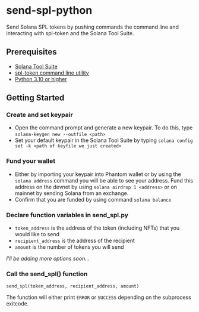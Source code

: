 # send-spl-python
Send Solana SPL tokens by pushing commands the command line and interacting with spl-token and the Solana Tool Suite.

## Prerequisites 
* [Solana Tool Suite](https://docs.solana.com/cli/install-solana-cli-tools)
* [spl-token command line utility](prerequisite)
* [Python 3.10 or higher](https://www.python.org/download/releases/3.1/)

## Getting Started
### Create and set keypair
* Open the command prompt and generate a new keypair. To do this, type ```solana-keygen new --outfile <path>```
* Set your default keypair in the Solana Tool Suite by typing ```solana config set -k <path of keyfile we just created>```

### Fund your wallet
* Either by importing your keypair into Phantom wallet or by using the ```solana address``` command you will be able to see your address. Fund this address on the devnet by using ```solana airdrop 1 <address>``` or on mainnet by sending Solana from an exchange.
* Confirm that you are funded by using command ```solana balance```

### Declare function variables in send_spl.py
* ```token_address``` is the address of the token (including NFTs) that you would like to send
* ```recipient_address``` is the address of the recipient
* ```amount``` is the number of tokens you will send

*I'll be adding more options soon...*

### Call the send_spl() function
```send_spl(token_address, recipient_address, amount)```

The function will either print ```ERROR``` or ```SUCCESS``` depending on the subprocess exitcode.